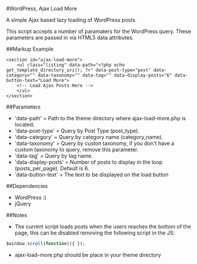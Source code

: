 #WordPress, Ajax Load More

A simple Ajax based lazy loading of WordPress posts. 

This script accepts a number of paramaters for the WordPress query. These parameters are passed in via HTML5 data attributes.

##Markup Example
```
<section id="ajax-load-more">
	<ul class="listing" data-path="<?php echo get_template_directory_uri(); ?>" data-post-type="post" data-category="" data-taxonomy="" data-tag="" data-display-posts="6" data-button-text="Load More">
	<!-- Load Ajax Posts Here -->
	</ul>
</section>
```

##Parameters
- 'data-path' = Path to the theme directory where ajax-load-more.php is located.
- 'data-post-type' = Query by Post Type (post_type).
- 'data-category' = Query by category name (category_name).
- 'data-taxonomy' = Query by custon taxonomy, if you don't have a custom taxonomy to query, remove this parameter.
- 'data-tag' = Query by tag name.
- 'data-display-posts' = Number of posts to display in the loop (posts_per_page). Default is 6.
- 'data-button-text' = The text to be displayed on the load button

##Dependencies
- WordPress :)
- jQuery

##Notes
- The current script loads posts when the users reaches the bottom of the page, this can be disabled removing the following script in the JS:
```javascript
$window.scroll(function(){ });
```
- ajax-load-more.php should be place in your theme directory

